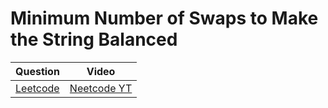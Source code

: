Minimum Number of Swaps to Make the String Balanced
===

|Question|Video|
|-|-|
|[Leetcode](https://leetcode.com/problems/minimum-number-of-swaps-to-make-the-string-balanced/description/)|[Neetcode YT](https://youtu.be/3YDBT9ZrfaU)|